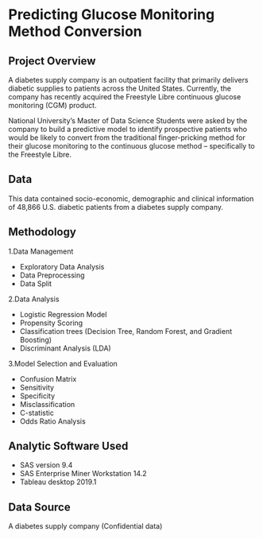 # Predicting Glucose Monitoring Method Conversion

## Project Overview

A diabetes supply company is an outpatient facility that primarily delivers diabetic supplies to patients across the United States. Currently, the company has recently acquired the Freestyle Libre continuous glucose monitoring (CGM) product.

National University’s Master of Data Science Students were asked by the company to build a predictive model to identify prospective patients who would be likely to convert from the traditional finger-pricking method for their glucose monitoring to the continuous glucose method – specifically to the Freestyle Libre. 

## Data

This data contained socio-economic, demographic and clinical information of 48,866 U.S. diabetic patients from a diabetes supply company.

## Methodology

1.Data Management
  - Exploratory Data Analysis
  - Data Preprocessing
  - Data Split

2.Data Analysis
  - Logistic Regression Model
  - Propensity Scoring 
  - Classification trees (Decision Tree, Random Forest, and Gradient Boosting)
  - Discriminant Analysis (LDA) 

3.Model Selection and Evaluation
  - Confusion Matrix 
  - Sensitivity
  - Specificity 
  - Misclassification 
  - C-statistic 
  - Odds Ratio Analysis 
  
## Analytic Software Used

- SAS version 9.4
- SAS Enterprise Miner Workstation 14.2 
- Tableau desktop 2019.1 

## Data Source

A diabetes supply company (Confidential data)
